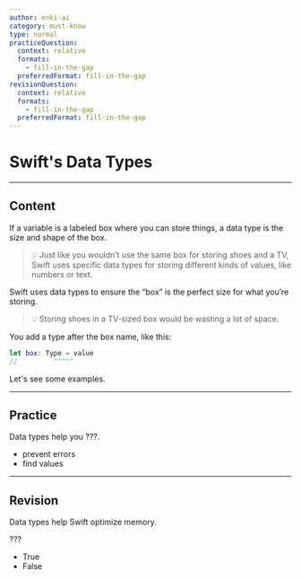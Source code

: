 ```yaml
---
author: enki-ai
category: must-know
type: normal
practiceQuestion:
  context: relative
  formats:
    - fill-in-the-gap
  preferredFormat: fill-in-the-gap
revisionQuestion:
  context: relative
  formats:
    - fill-in-the-gap
  preferredFormat: fill-in-the-gap
---
```


# Swift's Data Types

---
## Content

If a variable is a labeled box where you can store things, a data type is the size and shape of the box.

> 💡 Just like you wouldn’t use the same box for storing shoes and a TV, Swift uses specific data types for storing different kinds of values, like numbers or text.

Swift uses data types to ensure the “box” is the perfect size for what you’re storing.

> 💡 Storing shoes in a TV-sized box would be wasting a lot of space.

You add a type after the box name, like this:

```swift
let box: Type = value
//         ^^^^^
```

Let's see some examples.

---
## Practice

Data types help you ???.

- prevent errors
- find values

---
## Revision

Data types help Swift optimize memory.

???

- True
- False
